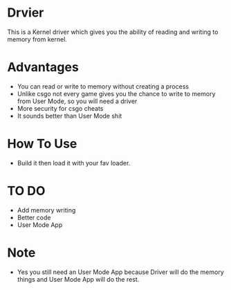 # Drvier
This is a Kernel driver which gives you the ability of reading and writing to memory from kernel.

# Advantages
- You can read or write to memory without creating a process
- Unlike csgo not every game gives you the chance to write to memory from User Mode, so you will need a driver
- More security for csgo cheats
- It sounds better than User Mode shit

# How To Use
- Build it then load it with your fav loader.

# TO DO 
- Add memory writing
- Better code
- User Mode App

# Note 
- Yes you still need an User Mode App because Driver will do the memory things and User Mode App will do the rest.
